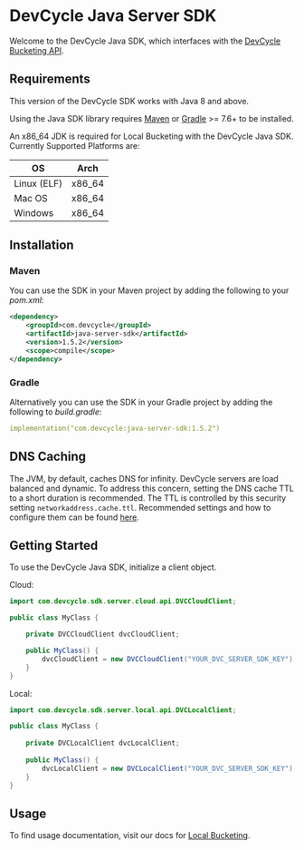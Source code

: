 # DevCycle Java Server SDK

Welcome to the DevCycle Java SDK, which interfaces with the [DevCycle Bucketing API](https://docs.devcycle.com/bucketing-api/#tag/devcycle). 

## Requirements

This version of the DevCycle SDK works with Java 8 and above.

Using the Java SDK library requires [Maven](https://maven.apache.org/) or [Gradle](https://gradle.org/) >= 7.6+ to be installed.

An x86_64 JDK is required for Local Bucketing with the DevCycle Java SDK. Currently Supported Platforms are:

| OS | Arch |
| --- | --- |
| Linux (ELF) | x86_64 |
| Mac OS | x86_64 |
| Windows | x86_64 |

## Installation

### Maven

You can use the SDK in your Maven project by adding the following to your *pom.xml*:

```xml
<dependency>
    <groupId>com.devcycle</groupId>
    <artifactId>java-server-sdk</artifactId>
    <version>1.5.2</version>
    <scope>compile</scope>
</dependency>
```

### Gradle
Alternatively you can use the SDK in your Gradle project by adding the following to *build.gradle*:

```yaml
implementation("com.devcycle:java-server-sdk:1.5.2")
```

## DNS Caching
The JVM, by default, caches DNS for infinity. DevCycle servers are load balanced and dynamic. To address this concern,
setting the DNS cache TTL to a short duration is recommended. The TTL is controlled by this security setting `networkaddress.cache.ttl`.
Recommended settings and how to configure them can be found [here](https://docs.aws.amazon.com/sdk-for-java/v1/developer-guide/java-dg-jvm-ttl.html).

## Getting Started

To use the DevCycle Java SDK, initialize a client object. 

Cloud:
```java
import com.devcycle.sdk.server.cloud.api.DVCCloudClient;

public class MyClass {

    private DVCCloudClient dvcCloudClient;

    public MyClass() {
        dvcCloudClient = new DVCCloudClient("YOUR_DVC_SERVER_SDK_KEY");
    }
}
```

Local:
```java
import com.devcycle.sdk.server.local.api.DVCLocalClient;

public class MyClass {
    
    private DVCLocalClient dvcLocalClient;
    
    public MyClass() {
        dvcLocalClient = new DVCLocalClient("YOUR_DVC_SERVER_SDK_KEY");
    }
}
```

## Usage

To find usage documentation, visit our docs for [Local Bucketing](https://docs.devcycle.com/docs/sdk/server-side-sdks/java-local).

